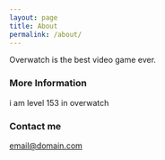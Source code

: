 ```yaml
---
layout: page
title: About
permalink: /about/
---
```


Overwatch is the best video game ever.

### More Information

i am level 153 in overwatch

### Contact me

[email@domain.com](mailto:email@domain.com)
